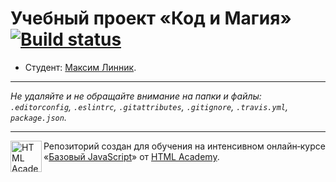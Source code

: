 # Учебный проект «Код и Магия» [![Build status][travis-image]][travis-url]

* Студент: [Максим Линник](https://up.htmlacademy.ru/javascript/12/user/524203).

---

_Не удаляйте и не обращайте внимание на папки и файлы:_<br>
_`.editorconfig`, `.eslintrc`, `.gitattributes`, `.gitignore`, `.travis.yml`, `package.json`._

---

<a href="https://htmlacademy.ru/intensive/javascript"><img align="left" width="50" height="50" title="HTML Academy" src="https://up.htmlacademy.ru/static/img/intensive/javascript/logo-for-github.svg"></a>

Репозиторий создан для обучения на интенсивном онлайн‑курсе «[Базовый JavaScript](https://htmlacademy.ru/intensive/javascript)» от [HTML Academy](https://htmlacademy.ru).

[travis-image]: https://travis-ci.org/htmlacademy-javascript/524203-code-and-magick.svg?branch=master
[travis-url]: https://travis-ci.org/htmlacademy-javascript/524203-code-and-magick
